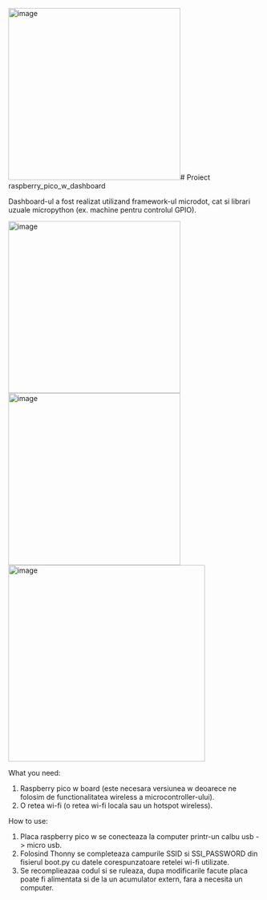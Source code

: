 <img width="343" alt="image" src="https://github.com/adriansimion2001/raspberry_pico_w_dashboard/assets/108823792/58dbf094-73df-4c82-b61d-43747916eacb"># Proiect raspberry_pico_w_dashboard

Dashboard-ul a fost realizat utilizand framework-ul microdot, cat si librari uzuale micropython (ex. machine pentru controlul GPIO).

<img width="343" alt="image" src="https://github.com/adriansimion2001/raspberry_pico_w_dashboard/assets/108823792/850d3d59-9451-4adc-a699-e7c038aff709">
<img width="343" alt="image" src="https://github.com/adriansimion2001/raspberry_pico_w_dashboard/assets/108823792/531004b9-a1b6-438c-b8e7-7233731f4084">
<img width="392" alt="image" src="https://github.com/adriansimion2001/raspberry_pico_w_dashboard/assets/108823792/ca4c2183-8c06-483d-b0b1-e364c53da548">



What you need:
  1) Raspberry pico w board (este necesara versiunea w deoarece ne folosim de functionalitatea wireless a microcontroller-ului).
  2) O retea wi-fi (o retea wi-fi locala sau un hotspot wireless).

How to use:
  1) Placa raspberry pico w se conecteaza la computer printr-un calbu usb -> micro usb.
  2) Folosind Thonny se completeaza campurile SSID si SSI_PASSWORD din fisierul boot.py cu datele corespunzatoare retelei wi-fi utilizate.
  3) Se recomplieazaa codul si se ruleaza, dupa modificarile facute placa poate fi alimentata si de la un acumulator extern, fara a necesita un computer.
